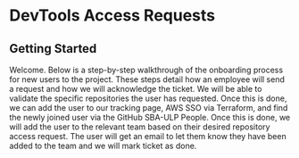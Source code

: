 # DevTools Access Requests

## Getting Started
Welcome. Below is a step-by-step walkthrough of the onboarding process for new users to the project. These steps detail how an employee will send a request and how we will acknowledge the ticket. We will be able to validate the specific repositories the user has requested. Once this is done, we can add the user to our tracking page, AWS SSO via Terraform, and find the newly joined user via the GitHub SBA-ULP People. Once this is done, we will add the user to the relevant team based on their desired repository access request. The user will get an email to let them know they have been added to the team and we will mark ticket as done.


